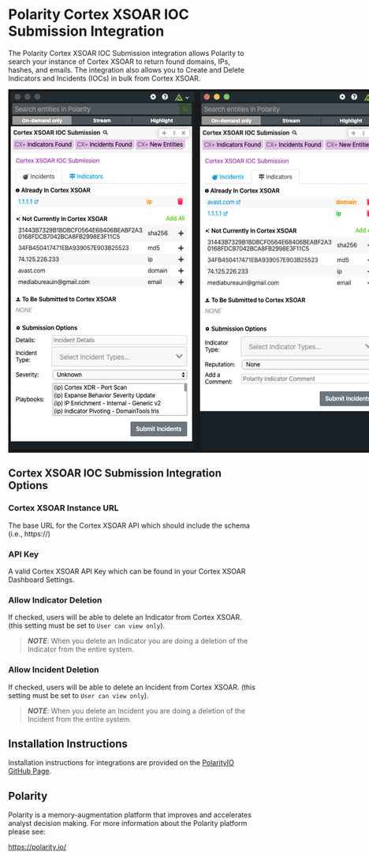 # Polarity Cortex XSOAR IOC Submission Integration

The Polarity Cortex XSOAR IOC Submission integration allows Polarity to search your instance of Cortex XSOAR to return found domains, IPs, hashes, and emails.  The integration also allows you to Create and Delete Indicators and Incidents (IOCs) in bulk from Cortex XSOAR.

<div style="display: flex">
  <img width="400" alt="Integration Example Incidents" src="./assets/integration-example-incidents.png">
  <img width="400" alt="Integration Example Indicators" src="./assets/integration-example-indicators.png">
</div>

## Cortex XSOAR IOC Submission Integration Options

### Cortex XSOAR Instance URL

The base URL for the Cortex XSOAR API which should include the schema (i.e., https://)

### API Key

A valid Cortex XSOAR API Key which can be found in your Cortex XSOAR Dashboard Settings.


### Allow Indicator Deletion

If checked, users will be able to delete an Indicator from Cortex XSOAR. (this setting must be set to `User can view only`).

> ***NOTE***: When you delete an Indicator you are doing a deletion of the Indicator from the entire system.

### Allow Incident Deletion

If checked, users will be able to delete an Incident from Cortex XSOAR. (this setting must be set to `User can view only`).

> ***NOTE***: When you delete an Incident you are doing a deletion of the Incident from the entire system.

## Installation Instructions

Installation instructions for integrations are provided on the [PolarityIO GitHub Page](https://polarityio.github.io/).

## Polarity

Polarity is a memory-augmentation platform that improves and accelerates analyst decision making.  For more information about the Polarity platform please see:

https://polarity.io/
